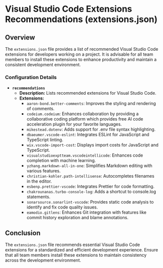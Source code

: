 # Visual Studio Code Extensions Recommendations (extensions.json)

## Overview

The `extensions.json` file provides a list of recommended Visual Studio Code extensions for developers working on a project. It is advisable for all team members to install these extensions to enhance productivity and maintain a consistent development environment.

### Configuration Details

- **`recommendations`**
  - **Description:** Lists recommended extensions for Visual Studio Code.
  - **Extensions:**
    - `aaron-bond.better-comments`: Improves the styling and rendering of comments.
    - `codeium.codeium`: Enhances collaboration by providing a collaborative coding platform which provides free AI code acceleration plugin for your favorite languages.
    - `mikestead.dotenv`: Adds support for .env file syntax highlighting.
    - `dbaeumer.vscode-eslint`: Integrates ESLint for JavaScript and TypeScript linting.
    - `wix.vscode-import-cost`: Displays import costs for JavaScript and TypeScript.
    - `visualstudioexptteam.vscodeintellicode`: Enhances code completion with machine learning.
    - `yzhang.markdown-all-in-one`: Simplifies Markdown editing with various features.
    - `christian-kohler.path-intellisense`: Autocompletes filenames in the editor.
    - `esbenp.prettier-vscode`: Integrates Prettier for code formatting.
    - `chakrounanas.turbo-console-log`: Adds a shortcut to console.log statements.
    - `sonarsource.sonarlint-vscode`: Provides static code analysis to identify and fix code quality issues.
    - `eamodio.gitlens`: Enhances Git integration with features like commit history exploration and blame annotations.

## Conclusion

The `extensions.json` file recommends essential Visual Studio Code extensions for a standardized and efficient development experience. Ensure that all team members install these extensions to maintain consistency across the development environment.
